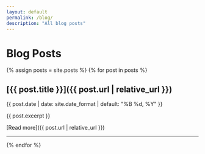 ```yaml
---
layout: default
permalink: /blog/
description: "All blog posts"
---
```

# Blog Posts

{% assign posts = site.posts %}
{% for post in posts %}
## [{{ post.title }}]({{ post.url | relative_url }})

<time class="post-date" datetime="{{ post.date | date: '%Y-%m-%d' }}">{{ post.date | date: site.date_format | default: "%B %d, %Y" }}</time>

{{ post.excerpt }}

[Read more]({{ post.url | relative_url }})

---
{% endfor %}
